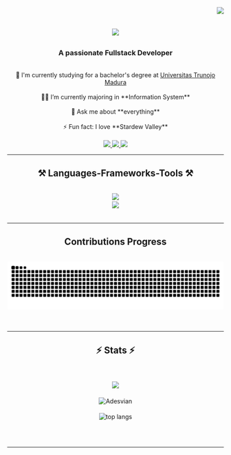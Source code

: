 <img align="right" src="https://visitor-badge.laobi.icu/badge?page_id=Adesvian.visitor-badge" />

<h1 align="center">
    <img src="https://readme-typing-svg.herokuapp.com/?font=Righteous&size=35&center=true&vCenter=true&width=500&height=70&duration=4000&lines=Hello+World!+👋;+I'm+Aliffedo+Desvian!;" />
</h1>

<h3 align="center">A passionate Fullstack Developer</h3>

<br/>

<div align="center">
    🏫 I'm currently studying for a bachelor's degree at <a href="https://www.trunojoyo.ac.id/">Universitas Trunojo Madura</a><br><br>
    👨‍💻 I’m currently majoring in **Information System**<br><br>
    💬 Ask me about **everything**<br><br>
    ⚡ Fun fact: I love **Stardew Valley**<br><br>
 </div>

 
<div align="center"> 
  <a href="mailto:Adesvian2001@gmail.com">
    <img src="https://img.shields.io/badge/Gmail-333333?style=for-the-badge&logo=gmail&logoColor=red" />
  </a>
  <a href="https://www.linkedin.com/in/aliffedo-desvian-b1518925b/" target="_blank">
    <img src="https://img.shields.io/badge/LinkedIn-0077B5?style=for-the-badge&logo=linkedin&logoColor=white" target="_blank" />
  </a>
  <a href="https://github.com/Adesvian" target="_blank">
     <img src="https://img.shields.io/badge/Portfolio-FF5722?style=for-the-badge&logo=todoist&logoColor=white" target="_blank" /> <!-- sqlite, safari, google-chrome are other good icon options -->
  </a>
</div>

 <hr/>
 
<h2 align="center">⚒️ Languages-Frameworks-Tools ⚒️</h2>
<br/>
<div align="center">
    <img src="https://skillicons.dev/icons?i=react,bootstrap,html,css,vscode,github,figma,tailwind,git" /><br>
    <img src="https://skillicons.dev/icons?i=nodejs,python,javascript,express,java,nextjs,mysql,php" /><br>
</div>

<br/>
<hr/>

<div align="center">
  <h2> Contributions Progress</h2>
  <br>
  <img alt="snake eating my contributions" src="https://raw.githubusercontent.com/Adesvian/Adesvian/output/github-contribution-grid-snake.svg" />
  <br/><br/><br/>
</div>
<hr/>

<h2 align="center">⚡ Stats ⚡</h2>

<br>

<div align="center">
	<br/>
	<a href="https://github.com/Adesvian">
	<img src="https://streak-stats.demolab.com?user=Adesvian&theme=react&hide_border=true&locale=id"/>
	</a>
</div>

<div align="center">
	<br/>
    <img align="center" src="https://github-readme-stats.vercel.app/api?username=Adesvian&show_icons=true&theme=react&hide_border=true" alt="Adesvian" />
</div>

<div align="center">
	<br/>
<img width=325 align="center" src="https://github-readme-stats.vercel.app/api/top-langs/?username=Adesvian&hide=HTML&langs_count=8&layout=compact&theme=react&border_radius=10&hide_border=true&size_weight=0.5&count_weight=0.5&exclude_repo=github-readme-stats" alt="top langs" />
</div>

<br/><br/>

<hr/>
<br>
